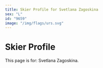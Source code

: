 ```yaml
---
title: Skier Profile for Svetlana Zagoskina
sex: "L"
id: "9659"
image: "/img/flags/urs.svg" 
---
```


# Skier Profile

This page is for: Svetlana Zagoskina.
    
